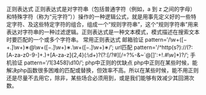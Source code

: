正则表达式
	正则表达式是对字符串（包括普通字符（例如，a 到 z 之间的字母）和特殊字符（称为“元字符”））操作的一种逻辑公式，就是用事先定义好的一些特定字符、及这些特定字符的组合，组成一个“规则字符串”，这个“规则字符串”用来表达对字符串的一种过滤逻辑。正则表达式是一种文本模式，模式描述在搜索文本时要匹配的一个或多个字符串。
常用正则表达式
	邮箱验证
	pattern=′/\w+([−+.]\w+)∗@\w+([−.]\w+)∗\.\w+([−.]\w+)∗/’;
	url匹配
	pattern='/^http(s?):\/\/(?:[A-za-z0-9-]+\.)+[A-za-z]{2,4}(:\d+)?(?:[\/\?#][\/=\?%\-&~`@[\]\':+!\.#\w]*)?/’;
	手机验证
	pattern=′/1[3458]\d10/’;
php中正则的优缺点
	php中正则在某些时候，能解决php函数很多困难的匹配或替换，但效率不高。所以在某些时候，能不用正则还是尽量不去用它，除非，某些场合必须用到，或是我们能够有效减少其回溯次数。